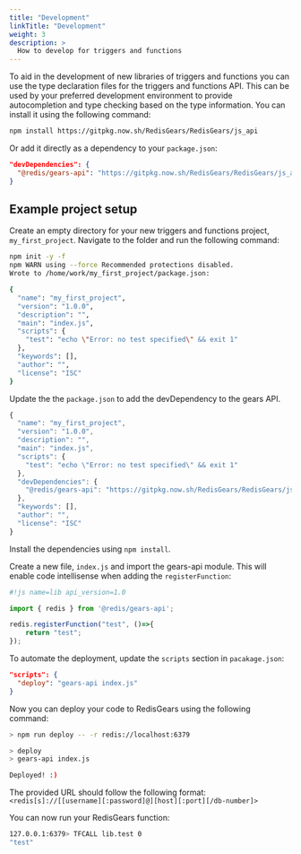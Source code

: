 ```yaml
---
title: "Development"
linkTitle: "Development"
weight: 3
description: >
  How to develop for triggers and functions
---
```


To aid in the development of new libraries of triggers and functions you can use the type declaration files for the triggers and functions API. This can be used by your preferred development environment to provide autocompletion and type checking based on the type information. You can install it using the following command:

```bash
npm install https://gitpkg.now.sh/RedisGears/RedisGears/js_api
```

Or add it directly as a dependency to your `package.json`:

```json
"devDependencies": {
  "@redis/gears-api": "https://gitpkg.now.sh/RedisGears/RedisGears/js_api"
}
```

## Example project setup

Create an empty directory for your new triggers and functions project, `my_first_project`. Navigate to the folder and run the following command:

```bash
npm init -y -f
npm WARN using --force Recommended protections disabled.
Wrote to /home/work/my_first_project/package.json:

{
  "name": "my_first_project",
  "version": "1.0.0",
  "description": "",
  "main": "index.js",
  "scripts": {
    "test": "echo \"Error: no test specified\" && exit 1"
  },
  "keywords": [],
  "author": "",
  "license": "ISC"
}
```

Update the the `package.json` to add the devDependency to the gears API.

```js
{
  "name": "my_first_project",
  "version": "1.0.0",
  "description": "",
  "main": "index.js",
  "scripts": {
    "test": "echo \"Error: no test specified\" && exit 1"
  },
  "devDependencies": {
    "@redis/gears-api": "https://gitpkg.now.sh/RedisGears/RedisGears/js_api"
  },
  "keywords": [],
  "author": "",
  "license": "ISC"
}
```

Install the dependencies using `npm install`.

Create a new file, `index.js` and import the gears-api module. This will enable code intellisense when adding the `registerFunction`:

```JavaScript
#!js name=lib api_version=1.0

import { redis } from '@redis/gears-api';

redis.registerFunction("test", ()=>{
    return "test";
});
```

To automate the deployment, update the `scripts` section in `pacakage.json`:

```json
"scripts": {
  "deploy": "gears-api index.js"
}
```

Now you can deploy your code to RedisGears using the following command:

```bash
> npm run deploy -- -r redis://localhost:6379

> deploy
> gears-api index.js

Deployed! :)
```

The provided URL should follow the following format: `<redis[s]://[[username][:password]@][host][:port][/db-number]>`

You can now run your RedisGears function:

```bash
127.0.0.1:6379> TFCALL lib.test 0
"test"
```
